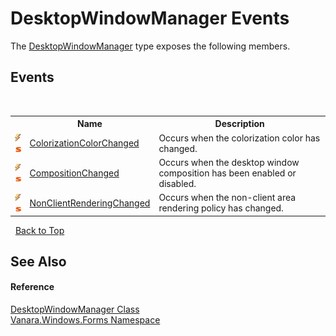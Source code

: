 # DesktopWindowManager Events
 

The <a href="51ffe269-15ed-c96e-bc05-607675204677">DesktopWindowManager</a> type exposes the following members.


## Events
&nbsp;<table><tr><th></th><th>Name</th><th>Description</th></tr><tr><td>![Public event](media/pubevent.gif "Public event")![Static member](media/static.gif "Static member")</td><td><a href="057acebd-4a83-a5e6-222b-d00d88d77c40">ColorizationColorChanged</a></td><td>
Occurs when the colorization color has changed.</td></tr><tr><td>![Public event](media/pubevent.gif "Public event")![Static member](media/static.gif "Static member")</td><td><a href="d7ccc4fb-7322-26cc-7101-dce6857b3678">CompositionChanged</a></td><td>
Occurs when the desktop window composition has been enabled or disabled.</td></tr><tr><td>![Public event](media/pubevent.gif "Public event")![Static member](media/static.gif "Static member")</td><td><a href="03719b4b-f196-e935-a4fe-4a6bd3cecdd5">NonClientRenderingChanged</a></td><td>
Occurs when the non-client area rendering policy has changed.</td></tr></table>&nbsp;
<a href="#desktopwindowmanager-events">Back to Top</a>

## See Also


#### Reference
<a href="51ffe269-15ed-c96e-bc05-607675204677">DesktopWindowManager Class</a><br /><a href="c580cf52-4028-70db-28d0-f9b1abc03861">Vanara.Windows.Forms Namespace</a><br />